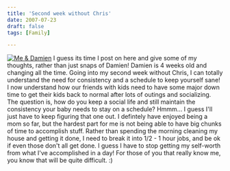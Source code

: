 ```yaml
---
title: 'Second week without Chris'
date: 2007-07-23
draft: false
tags: [Family]

---
```


[![Me & Damien](http://family.chrisenns.com/wp3/wp-content/uploads/2007/07/874531002_02a592f677.thumbnail.jpg)](http://family.chrisenns.com/wp3/wp-content/uploads/2007/07/874531002_02a592f677.jpg "Me & Damien") I guess its time I post on here and give some of my thoughts, rather than just snaps of Damien! Damien is 4 weeks old and changing all the time. Going into my second week without Chris, I can totally understand the need for consistency and a schedule to keep yourself sane! I now understand how our friends with kids need to have some major down time to get their kids back to normal after lots of outings and socializing. The question is, how do you keep a social life and still maintain the consistency your baby needs to stay on a schedule? Hmmm... I guess I'll just have to keep figuring that one out. I defintely have enjoyed being a mom so far, but the hardest part for me is not being able to have big chunks of time to accomplish stuff. Rather than spending the morning cleaning my house and getting it done, I need to break it into 1/2 - 1 hour jobs, and be ok if even those don't all get done. I guess I have to stop getting my self-worth from what I've accomplished in a day! For those of you that really know me, you know that will be quite difficult. :)